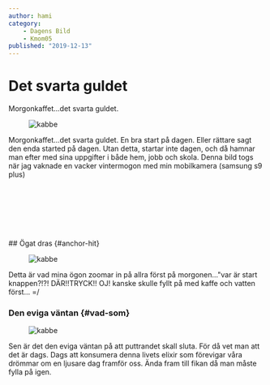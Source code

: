 ```yaml
---
author: hami
category:
    - Dagens Bild
    - Kmom05
published: "2019-12-13"
---
```


# Det svarta guldet

 Morgonkaffet...det svarta guldet.

<!--more-->



<figure class="figure right w33">
    <img src="image/kaffe_iso.jpg?src=kaffe_iso.jpg&width=300&r=-90" alt="kabbe">
 </figure>
Morgonkaffet...det svarta guldet. En bra start på dagen. Eller rättare sagt den enda started på dagen. Utan detta, startar inte dagen, och då hamnar man efter med sina uppgifter i både hem, jobb och skola. Denna bild togs när jag vaknade en vacker vintermogon med min mobilkamera (samsung s9 plus)
<br><br><br><br> <br><br><br><br>
## Ögat dras {#anchor-hit}

<figure class="figure">
    <img src="image/kaffe_side_close.jpg?src=kaffe_side_close.jpg&w=800&h=250&crop-to-fit&area=0,0,40,0" alt="kabbe">
 </figure>

Detta är vad mina ögon zoomar in på allra först på morgonen..."var är start knappen?!?! DÄR!!TRYCK!! OJ! kanske skulle fyllt på med kaffe och vatten först... =/

### Den eviga väntan {#vad-som}

<figure class="figure left w33">
    <img src="image/kaffe_uptop.jpg?src=kaffe_uptop.jpg&w=800&h=250&crop-to-fit&area=0,20,0,0&r=-90" alt="kabbe">
 </figure>

Sen är det den eviga väntan på att puttrandet skall sluta. För då vet man att det är dags. Dags att konsumera denna livets elixir som förevigar våra drömmar om en ljusare dag framför oss. Ända fram till fikan då man måste fylla på igen.